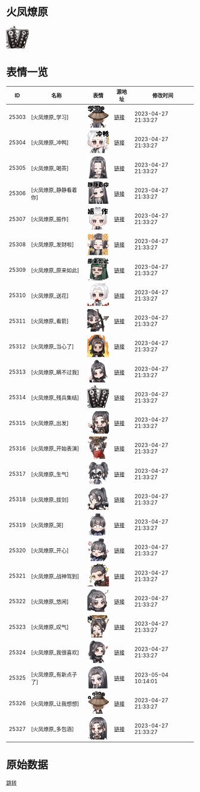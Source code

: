 # 火凤燎原

<img src="./cover.png" height="60" alt="cover" />

# 表情一览

|ID|名称|表情|源地址|修改时间|
|----|----|----|----|----|
|25303|[火凤燎原_学习]|<img src="./pic/025303_%5B火凤燎原_学习%5D.png" height="60" alt="学习"/>|[链接](https://i0.hdslb.com/bfs/garb/item/ceee0c1fe04a3fc3b21e3b04b4520db776ec003a.png)|2023-04-27 21:33:27|
|25304|[火凤燎原_冲鸭]|<img src="./pic/025304_%5B火凤燎原_冲鸭%5D.png" height="60" alt="冲鸭"/>|[链接](https://i0.hdslb.com/bfs/emote/73febaf5d4bead76901e0fd5246e194ccaeb000a.png)|2023-04-27 21:33:27|
|25305|[火凤燎原_喝茶]|<img src="./pic/025305_%5B火凤燎原_喝茶%5D.png" height="60" alt="喝茶"/>|[链接](https://i0.hdslb.com/bfs/garb/item/5fadd60a3972f7b1bafb4092c15c99d46fd3ae2a.png)|2023-04-27 21:33:27|
|25306|[火凤燎原_静静看着你]|<img src="./pic/025306_%5B火凤燎原_静静看着你%5D.png" height="60" alt="静静看着你"/>|[链接](https://i0.hdslb.com/bfs/garb/item/70ade2c9218bcd42f6d69094fedaddec62bf48f1.png)|2023-04-27 21:33:27|
|25307|[火凤燎原_振作]|<img src="./pic/025307_%5B火凤燎原_振作%5D.png" height="60" alt="振作"/>|[链接](https://i0.hdslb.com/bfs/emote/276fb594e86436bb05e82d8471de4d1399777ad1.png)|2023-04-27 21:33:27|
|25308|[火凤燎原_发财啦]|<img src="./pic/025308_%5B火凤燎原_发财啦%5D.png" height="60" alt="发财啦"/>|[链接](https://i0.hdslb.com/bfs/garb/item/527b5e3ce317933d6af01ba3f599f510c4fb2f7d.png)|2023-04-27 21:33:27|
|25309|[火凤燎原_原来如此]|<img src="./pic/025309_%5B火凤燎原_原来如此%5D.png" height="60" alt="原来如此"/>|[链接](https://i0.hdslb.com/bfs/garb/item/a39d382a2e1a2712676ff9dd759d0cee3b535b05.png)|2023-04-27 21:33:27|
|25310|[火凤燎原_送花]|<img src="./pic/025310_%5B火凤燎原_送花%5D.png" height="60" alt="送花"/>|[链接](https://i0.hdslb.com/bfs/emote/3a23136a6e4e046f2cf40ace2162d8e1685da91c.png)|2023-04-27 21:33:27|
|25311|[火凤燎原_看箭]|<img src="./pic/025311_%5B火凤燎原_看箭%5D.png" height="60" alt="看箭"/>|[链接](https://i0.hdslb.com/bfs/garb/item/7ac95519dc8a4885acc06e7ee256e1f1d713f033.png)|2023-04-27 21:33:27|
|25312|[火凤燎原_当心了]|<img src="./pic/025312_%5B火凤燎原_当心了%5D.png" height="60" alt="当心了"/>|[链接](https://i0.hdslb.com/bfs/garb/item/d28ca648d731a904bac4e4bce89633bcf45af0bb.png)|2023-04-27 21:33:27|
|25313|[火凤燎原_瞒不过我]|<img src="./pic/025313_%5B火凤燎原_瞒不过我%5D.png" height="60" alt="瞒不过我"/>|[链接](https://i0.hdslb.com/bfs/garb/item/58bc74a1f5bf058d53e0afc2cafbca2216b02790.png)|2023-04-27 21:33:27|
|25314|[火凤燎原_残兵集结]|<img src="./pic/025314_%5B火凤燎原_残兵集结%5D.png" height="60" alt="残兵集结"/>|[链接](https://i0.hdslb.com/bfs/garb/item/0e9978f87dc82491e06430da7c0c2442f0c182d5.png)|2023-04-27 21:33:27|
|25315|[火凤燎原_出发]|<img src="./pic/025315_%5B火凤燎原_出发%5D.png" height="60" alt="出发"/>|[链接](https://i0.hdslb.com/bfs/garb/item/65c3f21bde0704e267a17db823b50281d20103c5.png)|2023-04-27 21:33:27|
|25316|[火凤燎原_开始表演]|<img src="./pic/025316_%5B火凤燎原_开始表演%5D.png" height="60" alt="开始表演"/>|[链接](https://i0.hdslb.com/bfs/garb/item/9d1d337fdf69a434d92ef082fd8612861915c796.png)|2023-04-27 21:33:27|
|25317|[火凤燎原_生气]|<img src="./pic/025317_%5B火凤燎原_生气%5D.png" height="60" alt="生气"/>|[链接](https://i0.hdslb.com/bfs/garb/item/c00826c8afa0957b7c93a556dcfcd79db3ae4e0f.png)|2023-04-27 21:33:27|
|25318|[火凤燎原_拔剑]|<img src="./pic/025318_%5B火凤燎原_拔剑%5D.png" height="60" alt="拔剑"/>|[链接](https://i0.hdslb.com/bfs/garb/item/1c048bd48197d9e59c42a43e211322353646e6d9.png)|2023-04-27 21:33:27|
|25319|[火凤燎原_哭]|<img src="./pic/025319_%5B火凤燎原_哭%5D.png" height="60" alt="哭"/>|[链接](https://i0.hdslb.com/bfs/garb/item/0f99ec512960398c65a1ab1b3728dc5809a28a05.png)|2023-04-27 21:33:27|
|25320|[火凤燎原_开心]|<img src="./pic/025320_%5B火凤燎原_开心%5D.png" height="60" alt="开心"/>|[链接](https://i0.hdslb.com/bfs/garb/item/62128eee2e1c52576c37513c9fa4c2759db74eb8.png)|2023-04-27 21:33:27|
|25321|[火凤燎原_战神驾到]|<img src="./pic/025321_%5B火凤燎原_战神驾到%5D.png" height="60" alt="战神驾到"/>|[链接](https://i0.hdslb.com/bfs/garb/item/a7a154014936e6fe8afec4714b98c939bbfd70fb.png)|2023-04-27 21:33:27|
|25322|[火凤燎原_悠闲]|<img src="./pic/025322_%5B火凤燎原_悠闲%5D.png" height="60" alt="悠闲"/>|[链接](https://i0.hdslb.com/bfs/garb/item/e0a3c4b13847fb7158f0e3cc17b3ce271c383c64.png)|2023-04-27 21:33:27|
|25323|[火凤燎原_叹气]|<img src="./pic/025323_%5B火凤燎原_叹气%5D.png" height="60" alt="叹气"/>|[链接](https://i0.hdslb.com/bfs/garb/item/0f97bdc7ea2c034bdc9fda52deff32ad9132d7f6.png)|2023-04-27 21:33:27|
|25324|[火凤燎原_我很喜欢]|<img src="./pic/025324_%5B火凤燎原_我很喜欢%5D.png" height="60" alt="我很喜欢"/>|[链接](https://i0.hdslb.com/bfs/garb/item/00d4593645ae96236dadd98f96b3d5b07d0fb34c.png)|2023-04-27 21:33:27|
|25325|[火凤燎原_有新点子了]|<img src="./pic/025325_%5B火凤燎原_有新点子了%5D.png" height="60" alt="有新点子了"/>|[链接](https://i0.hdslb.com/bfs/garb/item/43d70364a4676e24a36a6ab83c23cac057f7fd77.png)|2023-05-04 10:14:01|
|25326|[火凤燎原_让我想想]|<img src="./pic/025326_%5B火凤燎原_让我想想%5D.png" height="60" alt="让我想想"/>|[链接](https://i0.hdslb.com/bfs/garb/item/a58dd96830d5d16c7613a5f23240003cf57fc9f2.png)|2023-04-27 21:33:27|
|25327|[火凤燎原_多包涵]|<img src="./pic/025327_%5B火凤燎原_多包涵%5D.png" height="60" alt="多包涵"/>|[链接](https://i0.hdslb.com/bfs/garb/item/61389d54f3f14b331ae333ec40550f6d9f6c1264.png)|2023-04-27 21:33:27|

# 原始数据

[跳转](./raw.json)

